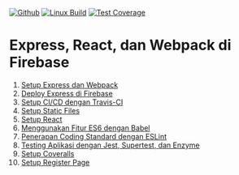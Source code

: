 [![Github][github-image]][github-url]
[![Linux Build][travis-image]][travis-url]
[![Test Coverage][coveralls-image]][coveralls-url]

# Express, React, dan Webpack di Firebase

1. [Setup Express dan Webpack](https://github.com/ynwd/express-react/tree/setup-express)
2. [Deploy Express di Firebase](https://github.com/ynwd/express-react/tree/setup-firebase)
3. [Setup CI/CD dengan Travis-CI](https://github.com/ynwd/express-react/tree/setup-travis)
4. [Setup Static Files](https://github.com/ynwd/express-react/tree/setup-static-files)
5. [Setup React](https://github.com/ynwd/express-react/tree/setup-react)
6. [Menggunakan Fitur ES6 dengan Babel](https://github.com/ynwd/express-react/tree/setup-babel)
7. [Penerapan Coding Standard dengan ESLint](https://github.com/ynwd/express-react/tree/setup-eslint)
8. [Testing Aplikasi dengan Jest, Supertest, dan Enzyme](https://github.com/ynwd/express-react/tree/setup-test)
9. [Setup Coveralls](https://github.com/ynwd/express-react/tree/setup-coveralls)
10. [Setup Register Page](https://github.com/ynwd/express-react/tree/setup-register)


[travis-url]: https://travis-ci.org/ynwd/express-react
[coveralls-url]: https://coveralls.io/r/ynwd/express-react?branch=master
[travis-image]: https://travis-ci.org/ynwd/express-react.svg?branch=master
[coveralls-image]: https://coveralls.io/repos/github/ynwd/express-react/badge.svg?branch=master
[github-url]: https://github.com/ynwd/express-react/actions
[github-image]: https://github.com/ynwd/express-react/workflows/build/badge.svg
